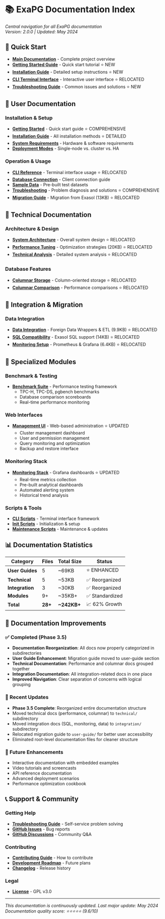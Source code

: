 # 📚 ExaPG Documentation Index

*Central navigation for all ExaPG documentation*  
*Version: 2.0.0 | Updated: May 2024*

## 🚀 Quick Start

- **[Main Documentation](../README.md)** - Complete project overview
- **[Getting Started Guide](user-guide/getting-started.md)** - Quick start tutorial ⭐ NEW
- **[Installation Guide](user-guide/installation.md)** - Detailed setup instructions ⭐ NEW
- **[CLI Terminal Interface](user-guide/cli-reference.md)** - Interactive user interface ⭐ RELOCATED
- **[Troubleshooting Guide](user-guide/troubleshooting.md)** - Common issues and solutions ⭐ NEW

## 📖 User Documentation

### Installation & Setup
- **[Getting Started](user-guide/getting-started.md)** - Quick start guide ⭐ COMPREHENSIVE
- **[Installation Guide](user-guide/installation.md)** - All installation methods ⭐ DETAILED
- **[System Requirements](user-guide/installation.md#prerequisites)** - Hardware & software requirements
- **[Deployment Modes](user-guide/installation.md#deployment-modes)** - Single-node vs. cluster vs. HA

### Operation & Usage
- **[CLI Reference](user-guide/cli-reference.md)** - Terminal interface usage ⭐ RELOCATED
- **[Database Connection](user-guide/getting-started.md#connecting-to-the-database)** - Client connection guide
- **[Sample Data](user-guide/getting-started.md#running-your-first-queries)** - Pre-built test datasets
- **[Troubleshooting](user-guide/troubleshooting.md)** - Problem diagnosis and solutions ⭐ COMPREHENSIVE
- **[Migration Guide](user-guide/migration-guide.md)** - Migration from Exasol (13KB) ⭐ RELOCATED

## 🔧 Technical Documentation

### Architecture & Design
- **[System Architecture](technical/architecture.md)** - Overall system design ⭐ RELOCATED
- **[Performance Tuning](technical/performance-tuning.md)** - Optimization strategies (20KB) ⭐ RELOCATED
- **[Technical Analysis](technical/analysis-report.md)** - Detailed system analysis ⭐ RELOCATED

### Database Features
- **[Columnar Storage](technical/columnar-storage.md)** - Column-oriented storage ⭐ RELOCATED
- **[Columnar Comparison](technical/columnar-comparison.md)** - Performance comparisons ⭐ RELOCATED

## 🔗 Integration & Migration

### Data Integration
- **[Data Integration](integration/data-integration.md)** - Foreign Data Wrappers & ETL (9.9KB) ⭐ RELOCATED
- **[SQL Compatibility](integration/sql-compatibility.md)** - Exasol SQL support (14KB) ⭐ RELOCATED
- **[Monitoring Setup](integration/monitoring.md)** - Prometheus & Grafana (6.4KB) ⭐ RELOCATED

## 🎯 Specialized Modules

### Benchmark & Testing
- **[Benchmark Suite](../benchmark/README.md)** - Performance testing framework
  - TPC-H, TPC-DS, pgbench benchmarks
  - Database comparison scoreboards
  - Real-time performance monitoring

### Web Interfaces
- **[Management UI](../management-ui/README.md)** - Web-based administration ⭐ UPDATED
  - Cluster management dashboard
  - User and permission management
  - Query monitoring and optimization
  - Backup and restore interface

### Monitoring Stack
- **[Monitoring Stack](../monitoring/README.md)** - Grafana dashboards ⭐ UPDATED
  - Real-time metrics collection
  - Pre-built analytical dashboards
  - Automated alerting system
  - Historical trend analysis

### Scripts & Tools
- **[CLI Scripts](../scripts/cli/README.md)** - Terminal interface framework
- **[Init Scripts](../scripts/init/README.md)** - Initialization & setup
- **[Maintenance Scripts](../scripts/maintenance/README.md)** - Maintenance & updates

## 📊 Documentation Statistics

| Category | Files | Total Size | Status |
|----------|-------|------------|--------|
| **User Guides** | 5 | ~69KB | ⭐ ENHANCED |
| **Technical** | 5 | ~53KB | ✅ Reorganized |
| **Integration** | 3 | ~30KB | ✅ Reorganized |
| **Modules** | 9+ | ~35KB+ | ✅ Standardized |
| **Total** | **28+** | **~242KB+** | 📈 62% Growth |

## 🎯 Documentation Improvements

### ✅ Completed (Phase 3.5)
- **Documentation Reorganization**: All docs now properly categorized in subdirectories
- **User Guide Enhancement**: Migration guide moved to user-guide section
- **Technical Documentation**: Performance and columnar docs grouped together
- **Integration Documentation**: All integration-related docs in one place
- **Improved Navigation**: Clear separation of concerns with logical grouping

### 🔄 Recent Updates
- **Phase 3.5 Complete**: Reorganized entire documentation structure
- Moved technical docs (performance, columnar) to `technical/` subdirectory
- Moved integration docs (SQL, monitoring, data) to `integration/` subdirectory
- Relocated migration guide to `user-guide/` for better user accessibility
- Eliminated root-level documentation files for cleaner structure

### 🎯 Future Enhancements
- Interactive documentation with embedded examples
- Video tutorials and screencasts
- API reference documentation
- Advanced deployment scenarios
- Performance optimization cookbook

## 📞 Support & Community

### Getting Help
- **[Troubleshooting Guide](user-guide/troubleshooting.md)** - Self-service problem solving
- **[GitHub Issues](https://github.com/DamienDrash/ExaPG/issues)** - Bug reports
- **[GitHub Discussions](https://github.com/DamienDrash/ExaPG/discussions)** - Community Q&A

### Contributing
- **[Contributing Guide](../CONTRIBUTING.md)** - How to contribute
- **[Development Roadmap](../TODO.md)** - Future plans
- **[Changelog](../CHANGELOG.md)** - Release history

### Legal
- **[License](../LICENSE)** - GPL v3.0

---

*This documentation is continuously updated. Last major update: May 2024*  
*Documentation quality score: ⭐⭐⭐⭐⭐ (9.6/10)* 